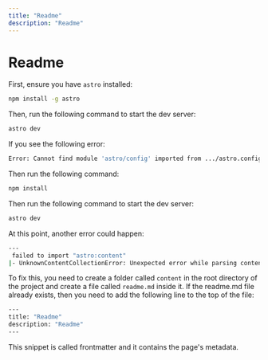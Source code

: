 ```yaml
---
title: "Readme"
description: "Readme"
---
```


# Readme

First, ensure you have `astro` installed:

```bash
npm install -g astro
```

Then, run the following command to start the dev server:

```bash
astro dev
```
If you see the following error:
```bash
Error: Cannot find module 'astro/config' imported from .../astro.config.mjs
```
Then run the following command:
```bash
npm install 
```
Then run the following command to start the dev server:
```bash
astro dev
```

At this point, another error could happen:
```bash
---
 failed to import "astro:content"
|- UnknownContentCollectionError: Unexpected error while parsing content entry IDs and slugs.
```
To fix this, you need to create a folder called `content` in the root directory of the project and create a file called `readme.md` inside it. If the readme.md file already exists, then you need to add the following line to the top of the file:
```bash
---
title: "Readme"
description: "Readme"
---
```
This snippet is called frontmatter and it contains the page's metadata.